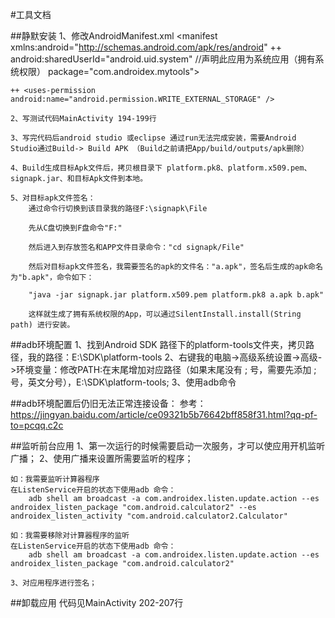 #工具文档

##静默安装
    1、修改AndroidManifest.xml
    <manifest xmlns:android="http://schemas.android.com/apk/res/android"
    ++  android:sharedUserId="android.uid.system" //声明此应用为系统应用（拥有系统权限）
        package="com.androidex.mytools">

    ++ <uses-permission android:name="android.permission.WRITE_EXTERNAL_STORAGE" />

    2、写测试代码MainActivity 194-199行

    3、写完代码后android studio 或eclipse 通过run无法完成安装，需要Android Studio通过Build-> Build APK （Build之前请把App/build/outputs/apk删除）

    4、Build生成目标Apk文件后，拷贝根目录下 platform.pk8、platform.x509.pem、signapk.jar、和目标Apk文件到本地。

    5、对目标apk文件签名：
        通过命令行切换到该目录我的路径F:\signapk\File

        先从C盘切换到F盘命令"F:"

        然后进入到存放签名和APP文件目录命令："cd signapk/File"

        然后对目标apk文件签名，我需要签名的apk的文件名："a.apk"，签名后生成的apk命名为"b.apk"，命令如下：

        "java -jar signapk.jar platform.x509.pem platform.pk8 a.apk b.apk"

        这样就生成了拥有系统权限的App，可以通过SilentInstall.install(String path) 进行安装。


##adb环境配置
    1、找到Android SDK 路径下的platform-tools文件夹，拷贝路径，我的路径：E:\SDK\platform-tools
    2、右键我的电脑->高级系统设置->高级->环境变量：修改PATH:在末尾增加对应路径（如果末尾没有 ; 号，需要先添加 ; 号，英文分号），E:\SDK\platform-tools;
    3、使用adb命令

##adb环境配置后仍旧无法正常连接设备：
    参考：https://jingyan.baidu.com/article/ce09321b5b76642bff858f31.html?qq-pf-to=pcqq.c2c

##监听前台应用
    1、第一次运行的时候需要启动一次服务，才可以使应用开机监听广播；
    2、使用广播来设置所需要监听的程序；

    如：我需要监听计算器程序
    在ListenService开启的状态下使用adb 命令：
        adb shell am broadcast -a com.androidex.listen.update.action --es androidex_listen_package "com.android.calculator2" --es androidex_listen_activity "com.android.calculator2.Calculator"

    如：我需要移除对计算器程序的监听
    在ListenService开启的状态下使用adb 命令：
        adb shell am broadcast -a com.androidex.listen.update.action --es androidex_listen_package "com.android.calculator2"

    3、对应用程序进行签名；

##卸载应用
    代码见MainActivity 202-207行